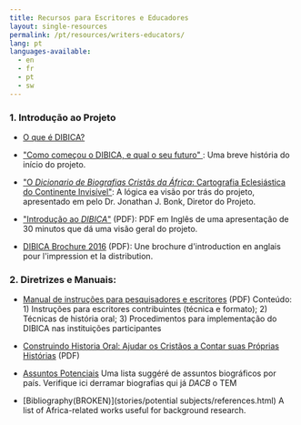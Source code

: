 ```yaml
---
title: Recursos para Escritores e Educadores
layout: single-resources
permalink: /pt/resources/writers-educators/
lang: pt
languages-available:                         
  - en
  - fr
  - pt
  - sw
---
```

### 1\. Introdução ao Projeto

*   [O que é DIBICA?]({{site.url}}/pt/project/what-is-dacb/)  

*   ["Como começou o DIBICA, e qual o seu futuro" ]({{site.url}}/pt/project/beginnings/): Uma breve história do início do projeto.  

*   ["O _Dicionario de Biografias Cristãs da África_: Cartografia Eclesiástica do Continente Invisível"]({{site.url}}/pt/project/vision/): A lógica ea visão por trás do projeto, apresentado em pelo Dr. Jonathan J. Bonk, Diretor do Projeto.

*   ["Introdução ao _DIBICA_"]({{site.url}}/resources/intro-dacb-web.pdf) (PDF): PDF em Inglês de uma apresentação de 30 minutos que dá uma visão geral do projeto.

*   [DIBICA Brochure 2016]({{site.url}}/resources/DACB-brochure-2016-web.pdf) (PDF): Une brochure d'introduction en anglais pour l'impression et la distribution.

### 2\. Diretrizes e Manuais:

*   [Manual de instruções para pesquisadores e escritores]({{site.url}}/resources/port_manual_DIBICA.pdf) (PDF) Conteúdo: 1) Instruções para escritores contribuintes (técnica e formato); 2) Técnicas de história oral; 3) Procedimentos para implementação do DIBICA nas instituições participantes

*   [ Construindo Historia Oral: Ajudar os Cristãos a Contar suas Próprias Histórias]({{site.url}}/resources/doing_oral_history_portuguese.pdf) (PDF)

*   [Assuntos Potenciais]({{site.url}}/stories/potential-subjects/) Uma lista suggéré de assuntos biográficos por país. Verifique ici derramar biografias qui já _DACB_ o TEM

*   [Bibliography(BROKEN)](stories/potential subjects/references.html) A list of Africa-related works useful for background research.

